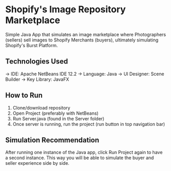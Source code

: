 # Shopify's Image Repository Marketplace 
Simple Java App that simulates an image marketplace where Photographers (sellers) sell images to Shopify Merchants (buyers), ultimately simulating Shopify's Burst Platform.

## Technologies Used
-> IDE: Apache NetBeans IDE 12.2
-> Language: Java
-> UI Designer: Scene Builder
-> Key Library: JavaFX

## How to Run
1) Clone/download repository
2) Open Project (preferably with NetBeans)
3) Run Server.java (found in the Server folder)
4) Once server is running, run the project (run button in top navigation bar)

## Simulation Recommendation
After running one instance of the Java app, click Run Project again to have a second instance. This way you will be able to simulate the buyer and seller experience side by side.